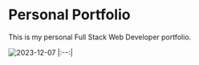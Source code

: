 # Personal Portfolio
This is my personal Full Stack Web Developer portfolio.  

![2023-12-07](https://github.com/elena-polyakova2/portfolio_website/assets/124845955/381ccc1d-1810-41cf-af4e-0b429d8911da)
|:--:| 
